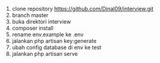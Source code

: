 1. clone repository https://github.com/Dinal09/interview.git
2. branch master
3. buka direktori interview
4. composer install
5. rename env.example ke .env
6. jalankan php artisan key:generate
7. ubah config database di env ke test
8. jalankan php artisan serve
